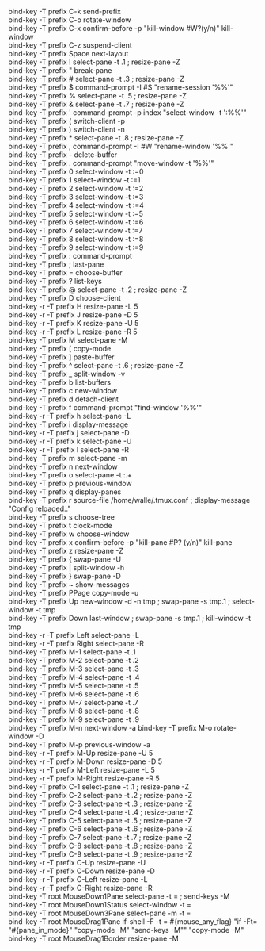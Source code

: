 bind-key    -T prefix C-k              send-prefix  
bind-key    -T prefix C-o              rotate-window  
bind-key    -T prefix C-x              confirm-before -p "kill-window #W?(y/n)" kill-window  
bind-key    -T prefix C-z              suspend-client  
bind-key    -T prefix Space            next-layout  
bind-key    -T prefix !                select-pane -t .1 ; resize-pane -Z  
bind-key    -T prefix "                break-pane  
bind-key    -T prefix #                select-pane -t .3 ; resize-pane -Z  
bind-key    -T prefix $                command-prompt -I #S "rename-session '%%'"  
bind-key    -T prefix %                select-pane -t .5 ; resize-pane -Z  
bind-key    -T prefix &                select-pane -t .7 ; resize-pane -Z  
bind-key    -T prefix '                command-prompt -p index "select-window -t ':%%'"  
bind-key    -T prefix (                switch-client -p  
bind-key    -T prefix )                switch-client -n  
bind-key    -T prefix *                select-pane -t .8 ; resize-pane -Z  
bind-key    -T prefix ,                command-prompt -I #W "rename-window '%%'"  
bind-key    -T prefix -                delete-buffer  
bind-key    -T prefix .                command-prompt "move-window -t '%%'"  
bind-key    -T prefix 0                select-window -t :=0  
bind-key    -T prefix 1                select-window -t :=1  
bind-key    -T prefix 2                select-window -t :=2  
bind-key    -T prefix 3                select-window -t :=3  
bind-key    -T prefix 4                select-window -t :=4  
bind-key    -T prefix 5                select-window -t :=5  
bind-key    -T prefix 6                select-window -t :=6  
bind-key    -T prefix 7                select-window -t :=7  
bind-key    -T prefix 8                select-window -t :=8  
bind-key    -T prefix 9                select-window -t :=9  
bind-key    -T prefix :                command-prompt  
bind-key    -T prefix ;                last-pane  
bind-key    -T prefix =                choose-buffer  
bind-key    -T prefix ?                list-keys  
bind-key    -T prefix @                select-pane -t .2 ; resize-pane -Z  
bind-key    -T prefix D                choose-client  
bind-key -r -T prefix H                resize-pane -L 5  
bind-key -r -T prefix J                resize-pane -D 5  
bind-key -r -T prefix K                resize-pane -U 5  
bind-key -r -T prefix L                resize-pane -R 5  
bind-key    -T prefix M                select-pane -M  
bind-key    -T prefix [                copy-mode  
bind-key    -T prefix ]                paste-buffer  
bind-key    -T prefix ^                select-pane -t .6 ; resize-pane -Z  
bind-key    -T prefix _                split-window -v  
bind-key    -T prefix b                list-buffers  
bind-key    -T prefix c                new-window  
bind-key    -T prefix d                detach-client  
bind-key    -T prefix f                command-prompt "find-window '%%'"  
bind-key -r -T prefix h                select-pane -L  
bind-key    -T prefix i                display-message  
bind-key -r -T prefix j                select-pane -D  
bind-key -r -T prefix k                select-pane -U  
bind-key -r -T prefix l                select-pane -R  
bind-key    -T prefix m                select-pane -m  
bind-key    -T prefix n                next-window  
bind-key    -T prefix o                select-pane -t :.+  
bind-key    -T prefix p                previous-window  
bind-key    -T prefix q                display-panes  
bind-key    -T prefix r                source-file /home/walle/.tmux.conf ; display-message "Config reloaded.."  
bind-key    -T prefix s                choose-tree  
bind-key    -T prefix t                clock-mode  
bind-key    -T prefix w                choose-window  
bind-key    -T prefix x                confirm-before -p "kill-pane #P? (y/n)" kill-pane  
bind-key    -T prefix z                resize-pane -Z  
bind-key    -T prefix {                swap-pane -U  
bind-key    -T prefix |                split-window -h  
bind-key    -T prefix }                swap-pane -D  
bind-key    -T prefix ~                show-messages  
bind-key    -T prefix PPage            copy-mode -u  
bind-key    -T prefix Up               new-window -d -n tmp ; swap-pane -s tmp.1 ; select-window -t tmp  
bind-key    -T prefix Down             last-window ; swap-pane -s tmp.1 ; kill-window -t tmp  
bind-key -r -T prefix Left             select-pane -L  
bind-key -r -T prefix Right            select-pane -R  
bind-key    -T prefix M-1              select-pane -t .1  
bind-key    -T prefix M-2              select-pane -t .2  
bind-key    -T prefix M-3              select-pane -t .3  
bind-key    -T prefix M-4              select-pane -t .4  
bind-key    -T prefix M-5              select-pane -t .5  
bind-key    -T prefix M-6              select-pane -t .6  
bind-key    -T prefix M-7              select-pane -t .7  
bind-key    -T prefix M-8              select-pane -t .8  
bind-key    -T prefix M-9              select-pane -t .9  
bind-key    -T prefix M-n              next-window -a 
bind-key    -T prefix M-o              rotate-window -D  
bind-key    -T prefix M-p              previous-window -a  
bind-key -r -T prefix M-Up             resize-pane -U 5  
bind-key -r -T prefix M-Down           resize-pane -D 5  
bind-key -r -T prefix M-Left           resize-pane -L 5  
bind-key -r -T prefix M-Right          resize-pane -R 5  
bind-key    -T prefix C-1              select-pane -t .1 ; resize-pane -Z  
bind-key    -T prefix C-2              select-pane -t .2 ; resize-pane -Z  
bind-key    -T prefix C-3              select-pane -t .3 ; resize-pane -Z  
bind-key    -T prefix C-4              select-pane -t .4 ; resize-pane -Z  
bind-key    -T prefix C-5              select-pane -t .5 ; resize-pane -Z  
bind-key    -T prefix C-6              select-pane -t .6 ; resize-pane -Z  
bind-key    -T prefix C-7              select-pane -t .7 ; resize-pane -Z  
bind-key    -T prefix C-8              select-pane -t .8 ; resize-pane -Z  
bind-key    -T prefix C-9              select-pane -t .9 ; resize-pane -Z  
bind-key -r -T prefix C-Up             resize-pane -U  
bind-key -r -T prefix C-Down           resize-pane -D  
bind-key -r -T prefix C-Left           resize-pane -L  
bind-key -r -T prefix C-Right          resize-pane -R  
bind-key    -T root   MouseDown1Pane   select-pane -t = ; send-keys -M  
bind-key    -T root   MouseDown1Status select-window -t =  
bind-key    -T root   MouseDown3Pane   select-pane -m -t =  
bind-key    -T root   MouseDrag1Pane   if-shell -F -t = #{mouse_any_flag} "if -Ft= "#{pane_in_mode}" "copy-mode -M" "send-keys -M"" "copy-mode -M"  
bind-key    -T root   MouseDrag1Border resize-pane -M
